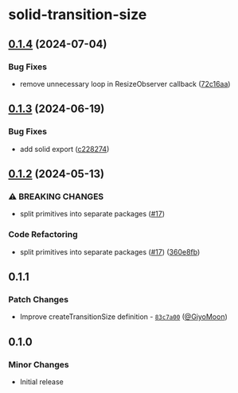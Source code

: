 # solid-transition-size

## [0.1.4](https://github.com/araradev/arara/compare/solid-transition-size@0.1.3...solid-transition-size@0.1.4) (2024-07-04)


### Bug Fixes

* remove unnecessary loop in ResizeObserver callback ([72c16aa](https://github.com/araradev/arara/commit/72c16aa92c8833d84cbfddf812745caeac8f8d6f))

## [0.1.3](https://github.com/araradev/arara/compare/solid-transition-size@0.1.2...solid-transition-size@0.1.3) (2024-06-19)


### Bug Fixes

* add solid export ([c228274](https://github.com/araradev/arara/commit/c228274e87ac7fb5a53953b8524d25ebd50d9c83))

## [0.1.2](https://github.com/araradev/arara/compare/solid-transition-size@0.1.1...solid-transition-size@0.1.2) (2024-05-13)


### ⚠ BREAKING CHANGES

* split primitives into separate packages ([#17](https://github.com/araradev/arara/issues/17))

### Code Refactoring

* split primitives into separate packages ([#17](https://github.com/araradev/arara/issues/17)) ([360e8fb](https://github.com/araradev/arara/commit/360e8fb040c54ebd542dc244a5e10a7784e4388b))

## 0.1.1

### Patch Changes

- Improve createTransitionSize definition - [`83c7a00`](https://github.com/araradev/arara/commit/83c7a001aec5de86db9ec23a61ffbcc02e3c149a) ([@GiyoMoon](https://github.com/GiyoMoon))

## 0.1.0

### Minor Changes

- Initial release
